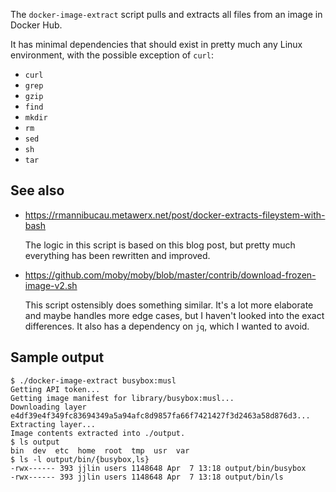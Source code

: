 The `docker-image-extract` script pulls and extracts all files from an image
in Docker Hub.

It has minimal dependencies that should exist in pretty much any Linux
environment, with the possible exception of `curl`:

* `curl`
* `grep`
* `gzip`
* `find`
* `mkdir`
* `rm`
* `sed`
* `sh`
* `tar`

## See also

* https://rmannibucau.metawerx.net/post/docker-extracts-fileystem-with-bash

  The logic in this script is based on this blog post, but pretty much
  everything has been rewritten and improved.

* https://github.com/moby/moby/blob/master/contrib/download-frozen-image-v2.sh

  This script ostensibly does something similar. It's a lot more elaborate
  and maybe handles more edge cases, but I haven't looked into the exact
  differences. It also has a dependency on `jq`, which I wanted to avoid.

## Sample output

```
$ ./docker-image-extract busybox:musl
Getting API token...
Getting image manifest for library/busybox:musl...
Downloading layer e4df39e4f349fc83694349a5a94afc8d9857fa66f7421427f3d2463a58d876d3...
Extracting layer...
Image contents extracted into ./output.
$ ls output
bin  dev  etc  home  root  tmp  usr  var
$ ls -l output/bin/{busybox,ls}
-rwx------ 393 jjlin users 1148648 Apr  7 13:18 output/bin/busybox
-rwx------ 393 jjlin users 1148648 Apr  7 13:18 output/bin/ls
```
